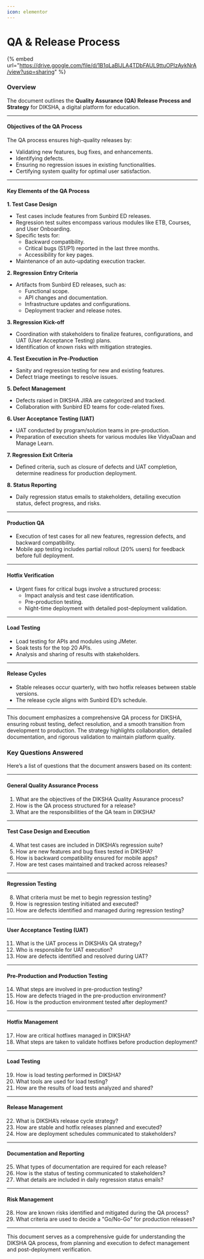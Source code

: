 ```yaml
---
icon: elementor
---
```


# QA & Release Process

{% embed url="https://drive.google.com/file/d/1B1qLaBlJLA4TDbFAUL9ttuOPIzAykNrA/view?usp=sharing" %}

### Overview

The document outlines the **Quality Assurance (QA) Release Process and Strategy** for DIKSHA, a digital platform for education.&#x20;

***

#### Objectives of the QA Process

The QA process ensures high-quality releases by:

* Validating new features, bug fixes, and enhancements.
* Identifying defects.
* Ensuring no regression issues in existing functionalities.
* Certifying system quality for optimal user satisfaction.

***

#### Key Elements of the QA Process

**1. Test Case Design**

* Test cases include features from Sunbird ED releases.
* Regression test suites encompass various modules like ETB, Courses, and User Onboarding.
* Specific tests for:
  * Backward compatibility.
  * Critical bugs (S1/P1) reported in the last three months.
  * Accessibility for key pages.
* Maintenance of an auto-updating execution tracker.

**2. Regression Entry Criteria**

* Artifacts from Sunbird ED releases, such as:
  * Functional scope.
  * API changes and documentation.
  * Infrastructure updates and configurations.
  * Deployment tracker and release notes.

**3. Regression Kick-off**

* Coordination with stakeholders to finalize features, configurations, and UAT (User Acceptance Testing) plans.
* Identification of known risks with mitigation strategies.

**4. Test Execution in Pre-Production**

* Sanity and regression testing for new and existing features.
* Defect triage meetings to resolve issues.

**5. Defect Management**

* Defects raised in DIKSHA JIRA are categorized and tracked.
* Collaboration with Sunbird ED teams for code-related fixes.

**6. User Acceptance Testing (UAT)**

* UAT conducted by program/solution teams in pre-production.
* Preparation of execution sheets for various modules like VidyaDaan and Manage Learn.

**7. Regression Exit Criteria**

* Defined criteria, such as closure of defects and UAT completion, determine readiness for production deployment.

**8. Status Reporting**

* Daily regression status emails to stakeholders, detailing execution status, defect progress, and risks.

***

#### Production QA

* Execution of test cases for all new features, regression defects, and backward compatibility.
* Mobile app testing includes partial rollout (20% users) for feedback before full deployment.

***

#### Hotfix Verification

* Urgent fixes for critical bugs involve a structured process:
  * Impact analysis and test case identification.
  * Pre-production testing.
  * Night-time deployment with detailed post-deployment validation.

***

#### Load Testing

* Load testing for APIs and modules using JMeter.
* Soak tests for the top 20 APIs.
* Analysis and sharing of results with stakeholders.

***

#### Release Cycles

* Stable releases occur quarterly, with two hotfix releases between stable versions.
* The release cycle aligns with Sunbird ED’s schedule.

***

This document emphasizes a comprehensive QA process for DIKSHA, ensuring robust testing, defect resolution, and a smooth transition from development to production. The strategy highlights collaboration, detailed documentation, and rigorous validation to maintain platform quality.

### Key Questions Answered

Here’s a list of questions that the document answers based on its content:

***

#### General Quality Assurance Process

1. What are the objectives of the DIKSHA Quality Assurance process?
2. How is the QA process structured for a release?
3. What are the responsibilities of the QA team in DIKSHA?

***

#### Test Case Design and Execution

4. What test cases are included in DIKSHA’s regression suite?
5. How are new features and bug fixes tested in DIKSHA?
6. How is backward compatibility ensured for mobile apps?
7. How are test cases maintained and tracked across releases?

***

#### Regression Testing

8. What criteria must be met to begin regression testing?
9. How is regression testing initiated and executed?
10. How are defects identified and managed during regression testing?

***

#### User Acceptance Testing (UAT)

11. What is the UAT process in DIKSHA’s QA strategy?
12. Who is responsible for UAT execution?
13. How are defects identified and resolved during UAT?

***

#### Pre-Production and Production Testing

14. What steps are involved in pre-production testing?
15. How are defects triaged in the pre-production environment?
16. How is the production environment tested after deployment?

***

#### Hotfix Management

17. How are critical hotfixes managed in DIKSHA?
18. What steps are taken to validate hotfixes before production deployment?

***

#### Load Testing

19. How is load testing performed in DIKSHA?
20. What tools are used for load testing?
21. How are the results of load tests analyzed and shared?

***

#### Release Management

22. What is DIKSHA’s release cycle strategy?
23. How are stable and hotfix releases planned and executed?
24. How are deployment schedules communicated to stakeholders?

***

#### Documentation and Reporting

25. What types of documentation are required for each release?
26. How is the status of testing communicated to stakeholders?
27. What details are included in daily regression status emails?

***

#### Risk Management

28. How are known risks identified and mitigated during the QA process?
29. What criteria are used to decide a "Go/No-Go" for production releases?

***

This document serves as a comprehensive guide for understanding the DIKSHA QA process, from planning and execution to defect management and post-deployment verification.
